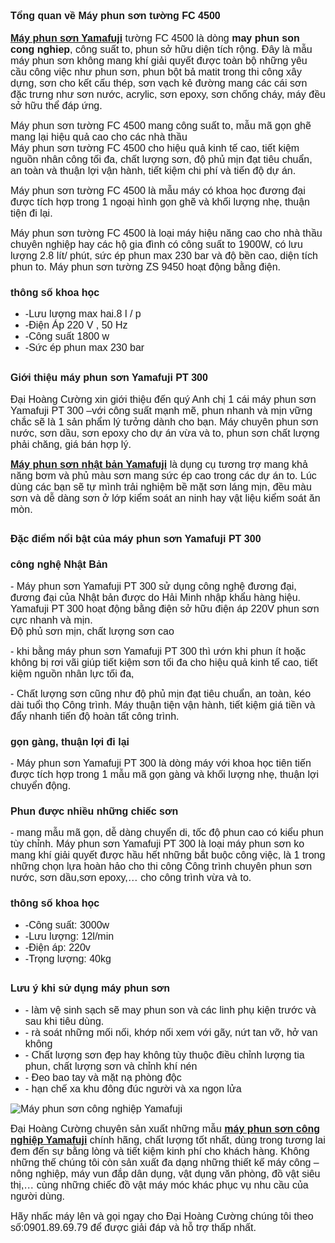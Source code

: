 <h2><strong><span style="font-family:arial,helvetica,sans-serif; font-size:medium">Tổng quan về Máy phun sơn tường FC 4500</span></strong></h2>

<p><span style="font-family:arial,helvetica,sans-serif; font-size:medium"><a href="https://mayhutbuidhc.food.blog/2018/01/25/may-phun-son-yamafuji-hm1200-nhat-ban/" title="Máy phun sơn Yamafuji"><strong>Máy phun sơn Yamafuji</strong></a> tường FC 4500 là dòng <strong>may phun son cong nghiep</strong>, công suất to, phun sở hữu diện tích rộng. Đây là mẫu máy phun sơn không mang khí giải quyết được toàn bộ những yêu cầu công việc như phun sơn, phun bột bả matit trong thi công xây dựng, sơn cho kết cấu thép, sơn vạch kẻ đường mang các cái sơn đặc trưng như sơn nước, acrylic, sơn epoxy, sơn chống cháy, máy đều sở hữu thể đáp ứng.</span></p>

<p><span style="font-family:arial,helvetica,sans-serif; font-size:medium">Máy phun sơn tường FC 4500 mang công suất to, mẫu mã gọn ghẽ mang lại hiệu quả cao cho các nhà thầu</span><br />
<span style="font-family:arial,helvetica,sans-serif; font-size:medium">Máy phun sơn tường FC 4500 cho hiệu quả kinh tế cao, tiết kiệm nguồn nhân công tối đa, chất lượng sơn, độ phủ mịn đạt tiêu chuẩn, an toàn và thuận lợi vận hành, tiết kiệm chi phí và tiến độ dự án.</span></p>

<p><span style="font-family:arial,helvetica,sans-serif; font-size:medium">Máy phun sơn tường FC 4500 là mẫu máy có khoa học đương đại được tích hợp trong 1 ngoại hình gọn ghẽ và khối lượng nhẹ, thuận tiện đi lại.</span></p>

<p><span style="font-family:arial,helvetica,sans-serif; font-size:medium">Máy phun sơn tường FC 4500 là loại máy hiệu năng cao cho nhà thầu chuyên nghiệp hay các hộ gia đình có công suất to 1900W, có lưu lượng 2.8 lít/ phút, sức ép phun max 230 bar và độ bền cao, diện tích phun to. Máy phun sơn tường ZS 9450 hoạt động bằng điện.</span></p>

<h3><strong><span style="font-family:arial,helvetica,sans-serif; font-size:medium">thông số khoa học</span></strong></h3>

<ul>
	<li><span style="font-family:arial,helvetica,sans-serif; font-size:medium">-Lưu lượng max hai.8 l / p</span></li>
	<li><span style="font-family:arial,helvetica,sans-serif; font-size:medium">-Điện Áp 220 V , 50 Hz</span></li>
	<li><span style="font-family:arial,helvetica,sans-serif; font-size:medium">-Công suất 1800 w</span></li>
	<li><span style="font-family:arial,helvetica,sans-serif; font-size:medium">-Sức ép phun max 230 bar</span></li>
</ul>

<h2><strong><span style="font-family:arial,helvetica,sans-serif; font-size:medium">Giới thiệu máy phun sơn Yamafuji PT 300</span></strong></h2>

<p><span style="font-family:arial,helvetica,sans-serif; font-size:medium">Đại Hoàng Cường xin giới thiệu đến quý Anh chị 1 cái máy phun sơn Yamafuji PT 300 &ndash;với công suất mạnh mẽ, phun nhanh và mịn vững chắc sẽ là 1 sản phẩm lý tưởng dành cho bạn. Máy chuyên phun sơn nước, sơn dầu, sơn epoxy cho dự án vừa và to, phun sơn chất lượng phải chăng, giá bán hợp lý.</span></p>

<p><span style="font-family:arial,helvetica,sans-serif; font-size:medium"><a href="https://sites.google.com/site/mayhutbuidhc/home/may-phun-son-cong-nghiep-yamafuji-hm680-nhat-ban" title="Máy phun sơn nhật bản Yamafuji"><strong>Máy phun sơn nhật bản Yamafuji</strong></a> là dụng cụ tương trợ mang khả năng bơm và phủ màu sơn mang sức ép cao trong các dự án to. Lúc dùng các bạn sẽ tự mình trải nghiệm bề mặt sơn láng mịn, đều màu sơn và dễ dàng sơn ở lớp kiểm soát an ninh hay vật liệu kiểm soát ăn mòn.</span></p>

<h2><strong><span style="font-family:arial,helvetica,sans-serif; font-size:medium">Đặc điểm nổi bật của máy phun sơn Yamafuji PT 300</span></strong></h2>

<h3><strong><span style="font-family:arial,helvetica,sans-serif; font-size:medium">công nghệ Nhật Bản</span></strong></h3>

<p><span style="font-family:arial,helvetica,sans-serif; font-size:medium">- Máy phun sơn Yamafuji PT 300 sử dụng công nghệ đương đại, đương đại của Nhật bản được do Hải Minh nhập khẩu hàng hiệu. Yamafuji PT 300 hoạt động bằng điện sở hữu điện áp 220V phun sơn cực nhanh và mịn.</span><br />
<span style="font-family:arial,helvetica,sans-serif; font-size:medium">Độ phủ sơn mịn, chất lượng sơn cao</span></p>

<p><span style="font-family:arial,helvetica,sans-serif; font-size:medium">- khi bằng máy phun sơn Yamafuji PT 300 thì ướn khi phun ít hoặc không bị rơi vãi giúp tiết kiệm sơn tối đa cho hiệu quả kinh tế cao, tiết kiệm nguồn nhân lực tối đa,</span></p>

<p><span style="font-family:arial,helvetica,sans-serif; font-size:medium">- Chất lượng sơn cũng như độ phủ mịn đạt tiêu chuẩn, an toàn, kéo dài tuổi thọ Công trình. Máy thuận tiện vận hành, tiết kiệm giá tiền và đẩy nhanh tiến độ hoàn tất công trình.</span></p>

<h3><strong><span style="font-family:arial,helvetica,sans-serif; font-size:medium">gọn gàng, thuận lợi đi lại</span></strong></h3>

<p><span style="font-family:arial,helvetica,sans-serif; font-size:medium">- Máy phun sơn Yamafuji PT 300 là dòng máy với khoa học tiên tiến được tích hợp trong 1 mẫu mã gọn gàng và khối lượng nhẹ, thuận lợi chuyển động.</span></p>

<h3><strong><span style="font-family:arial,helvetica,sans-serif; font-size:medium">Phun được nhiều những chiếc sơn</span></strong></h3>

<p><span style="font-family:arial,helvetica,sans-serif; font-size:medium">- mang mẫu mã gọn, dễ dàng chuyển di, tốc độ phun cao có kiểu phun tùy chỉnh. Máy phun sơn Yamafuji PT 300 là loại máy phun sơn ko mang khí giải quyết được hầu hết những bắt buộc công việc, là 1 trong những chọn lựa hoàn hảo cho thi công Công trình chuyên phun sơn nước, sơn dầu,sơn epoxy,&hellip; cho công trình vừa và to.</span></p>

<h3><strong><span style="font-family:arial,helvetica,sans-serif; font-size:medium">thông số khoa học</span></strong></h3>

<ul>
	<li><span style="font-family:arial,helvetica,sans-serif; font-size:medium">-Công suất: 3000w</span></li>
	<li><span style="font-family:arial,helvetica,sans-serif; font-size:medium">-Lưu lượng: 12l/min</span></li>
	<li><span style="font-family:arial,helvetica,sans-serif; font-size:medium">-Điện áp: 220v</span></li>
	<li><span style="font-family:arial,helvetica,sans-serif; font-size:medium">-Trọng lượng: 40kg</span></li>
</ul>

<h2><strong><span style="font-family:arial,helvetica,sans-serif; font-size:medium">Lưu ý khi sử dụng máy phun sơn</span></strong></h2>

<ul>
	<li><span style="font-family:arial,helvetica,sans-serif; font-size:medium">- làm vệ sinh sạch sẽ may phun son và các linh phụ kiện trước và sau khi tiêu dùng.</span></li>
	<li><span style="font-family:arial,helvetica,sans-serif; font-size:medium">- rà soát những mối nối, khớp nối xem với gãy, nứt tan vỡ, hở van không</span></li>
	<li><span style="font-family:arial,helvetica,sans-serif; font-size:medium">- Chất lượng sơn đẹp hay không tùy thuộc điều chỉnh lượng tia phun, chất lượng sơn và chỉnh khí nén</span></li>
	<li><span style="font-family:arial,helvetica,sans-serif; font-size:medium">- Đeo bao tay và mặt nạ phòng độc</span></li>
	<li><span style="font-family:arial,helvetica,sans-serif; font-size:medium">- hạn chế xa khu đông đúc người và xa ngọn lửa</span></li>
</ul>

<p><span style="font-family:arial,helvetica,sans-serif; font-size:medium"><img alt="Máy phun sơn công nghiệp Yamafuji" src="https://4.bp.blogspot.com/-0Ya5Ncue6S8/Wmmu4NnIJDI/AAAAAAAACWE/H7ylKePuY_A0GEmEi7bEcd85GWW66MV_QCLcBGAs/s1600/may-phun-son-yamafuji.jpg" style="border:0px" title="Máy phun sơn công nghiệp Yamafuji" /></span></p>

<p><span style="font-family:arial,helvetica,sans-serif; font-size:medium">Đại Hoàng Cường chuyên sản xuất những mẫu <a href="http://mayphunsoncongnghiep.weebly.com/tin-tuc/may-phun-son-nhat-ban-yamafuji-hm990" title="máy phun sơn công nghiệp Yamafuji"><strong>máy phun sơn công nghiệp Yamafuji</strong></a> chính hãng, chất lượng tốt nhất, dùng trong tương lai đem đến sự bằng lòng và tiết kiệm kinh phí cho khách hàng. Không những thế chúng tôi còn sản xuất đa dạng những thiết kế máy công &ndash; nông nghiệp, máy vun đắp dân dụng, vật dụng văn phòng, đồ vật siêu thị,&hellip; cùng những chiếc đồ vật máy móc khác phục vụ nhu cầu của người dùng.</span></p>

<p><span style="font-family:arial,helvetica,sans-serif; font-size:medium">Hãy nhấc máy lên và gọi ngay cho Đại Hoàng Cường chúng tôi theo số:0901.89.69.79 để được giải đáp và hỗ trợ thấp nhất.</span></p>
